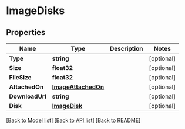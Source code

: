 # ImageDisks

## Properties

Name | Type | Description | Notes
------------ | ------------- | ------------- | -------------
**Type** | **string** |  | [optional] 
**Size** | **float32** |  | [optional] 
**FileSize** | **float32** |  | [optional] 
**AttachedOn** | [**ImageAttachedOn**](image_attachedOn.md) |  | [optional] 
**DownloadUrl** | **string** |  | [optional] 
**Disk** | [**ImageDisk**](image_disk.md) |  | [optional] 

[[Back to Model list]](../README.md#documentation-for-models) [[Back to API list]](../README.md#documentation-for-api-endpoints) [[Back to README]](../README.md)


